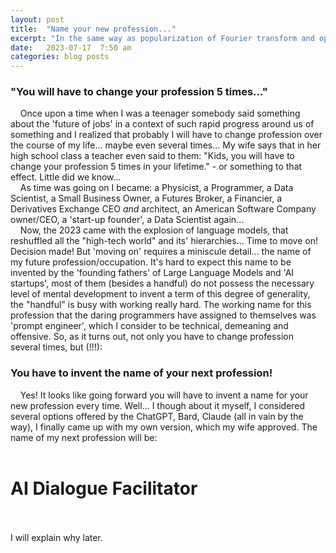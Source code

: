 ```yaml
---
layout: post
title:  "Name your new profession..."
excerpt: "In the same way as popularization of Fourier transform and operational calculus by Wiener changed the technology of the 20-th century the 21-st century is calling for another type of decomposition techniques that will help solve many similar problems."
date:   2023-07-17  7:50 am
categories: blog posts
---
```

### "You will have to change your profession 5 times..." 
&nbsp;&nbsp;&nbsp;&nbsp;Once upon a time when I was a teenager somebody said something
about the 'future of jobs' in a context of such rapid progress around us of something
and I realized that probably I will have to change profession over the course of my life...
maybe even several times... My wife says that in her high school class a teacher even said
to them: "Kids, you will have to change your profession 5 times in your lifetime." - or 
something to that effect. Little did we know...<br>
&nbsp;&nbsp;&nbsp;&nbsp;As time was going on I became: a Physicist, a Programmer, a Data Scientist, 
a Small Business Owner, a Futures Broker, a Financier, a Derivatives Exchange CEO _and_ architect, 
an American Software Company owner/CEO, a 'start-up founder', a Data Scientist again...<br>
&nbsp;&nbsp;&nbsp;&nbsp;Now, the 2023 came with the explosion of language models, that reshuffled
all the "high-tech world" and its' hierarchies... Time to move on! Decision made! But 'moving on'
requires a miniscule detail... the name of my future profession/occupation. It's hard to expect 
this name to be invented by the 'founding fathers' of Large Language Models and 'AI startups', 
most of them (besides a handful) do not possess the necessary level of mental development to 
invent a term of this degree of generality, the "handful" is busy with working really hard. 
The working name for this profession that the daring programmers have assigned to themselves was 
'prompt engineer', which I consider to be technical, demeaning and offensive. So, as it turns
out, not only you have to change profession several times, but (!!!):
### You have to invent the name of your next profession! 
&nbsp;&nbsp;&nbsp;&nbsp;Yes! It looks like going forward you will have to invent a name for your 
new profession every time. Well... I though about it myself, I considered several options offered 
by the ChatGPT, Bard, Claude (all in vain by the way), I finally came up with my own version, which 
my wife approved. The name of my next profession will be:<br><br>
# AI Dialogue Facilitator
<br>
<br>I will explain why later.
